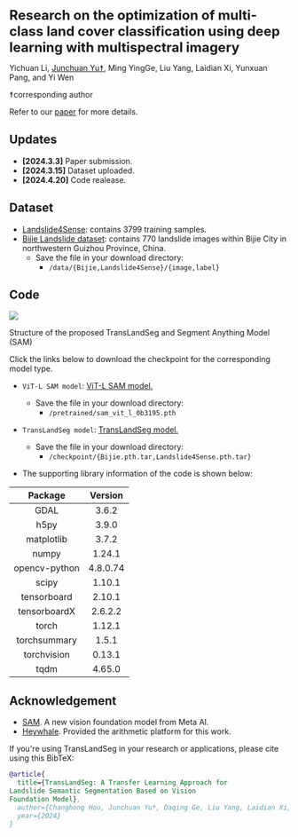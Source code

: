 
<font size='5'>**Research on the optimization of multi-class land cover classification using deep learning with multispectral imagery**</font>


Yichuan Li, [Junchuan Yu☨](https://github.com/JunchuanYu), Ming YingGe, Liu Yang, Laidian Xi, Yunxuan Pang, and Yi Wen

☨corresponding author

Refer to our [paper](http://arxiv.org/abs/2403.10127) for more details.

<!-- <a href='https://rsgpt.github.io'><img src='https://img.shields.io/badge/Project-Page-Green'></a>  -->
<!-- <a href='https://arxiv.org/abs/2307.15266'><img src='https://img.shields.io/badge/Paper-Arxiv-red'></a> -->

## Updates
* **[2024.3.3]** Paper submission. 
* **[2024.3.15]** Dataset uploaded.
* **[2024.4.20]** Code realease.

## Dataset
* [Landslide4Sense](https://github.com/iarai/Landslide4Sense-2022): contains 3799 training samples.
* [Bijie Landslide dataset](http://gpcv.whu.edu.cn/data/Bijie_pages.html): contains 770 landslide images within Bijie City in northwestern Guizhou Province, China. 
  + Save the file in your download directory:
    + `/data/{Bijie,Landslide4Sense}/{image,label}`

## Code
![](https://dunazo.oss-cn-beijing.aliyuncs.com/blog/pic1.jpg)

Structure of the proposed TransLandSeg and Segment Anything Model (SAM)

Click the links below to download the checkpoint for the corresponding model type.

- `ViT-L SAM model`: [ViT-L SAM model.](https://dl.fbaipublicfiles.com/segment_anything/sam_vit_l_0b3195.pth)
  + Save the file in your download directory:
    + `/pretrained/sam_vit_l_0b3195.pth`

- `TransLandSeg model`: [TransLandSeg model.](https://pan.baidu.com/s/1ipFqbnh1VqkAqZaGY9v80A?pwd=93g6)
  + Save the file in your download directory:
    + `/checkpoint/{Bijie.pth.tar,Landslide4Sense.pth.tar}`

+ The supporting library information of the code is shown below:
<center>

|Package                    |Version|
|:----:  |:----: |
| GDAL                      |3.6.2|
| h5py                      |3.9.0|
| matplotlib                |3.7.2|
| numpy                     |1.24.1|
| opencv-python             |4.8.0.74|
| scipy                     |1.10.1|
| tensorboard               |2.10.1|
| tensorboardX              |2.6.2.2|
| torch                     |1.12.1|
| torchsummary              |1.5.1|
| torchvision               |0.13.1|
| tqdm                      |4.65.0|

</center>

## Acknowledgement
+ [SAM](https://segment-anything.com). A new vision foundation model from Meta AI.
+ [Heywhale](https://www.heywhale.com/home). Provided the arithmetic platform for this work.

If you're using TransLandSeg in your research or applications, please cite using this BibTeX:

```bibtex
@article{
  title={TransLandSeg: A Transfer Learning Approach for
Landslide Semantic Segmentation Based on Vision
Foundation Model},
  author={Changhong Hou, Junchuan Yu*, Daqing Ge, Liu Yang, Laidian Xi, Yunxuan Pang, and Yi Wen}
  year={2024}
}
```


